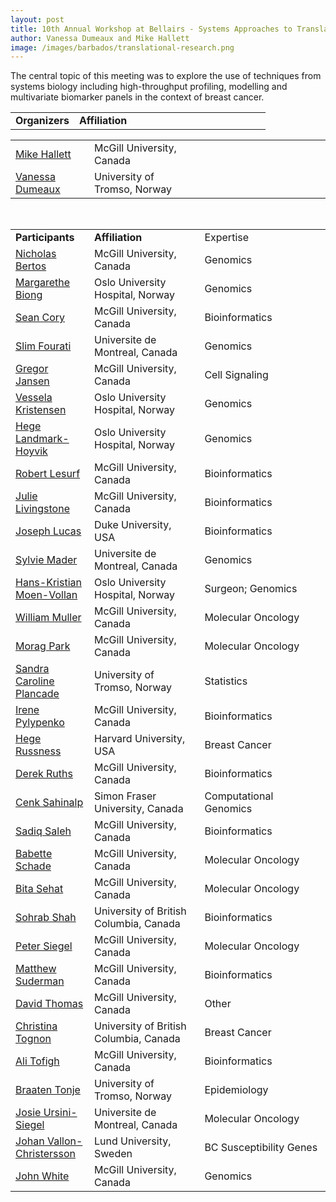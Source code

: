 ```yaml
---
layout: post
title: 10th Annual Workshop at Bellairs - Systems Approaches to Translational Breast Cancer Research
author: Vanessa Dumeaux and Mike Hallett
image: /images/barbados/translational-research.png
---
```


The central topic of this meeting was to explore the use of techniques from systems biology including high-throughput profiling, modelling and multivariate biomarker panels in the context of breast cancer.


<table class="highlight" width="90%"><tbody>
<tr><td width="25%"><strong>Organizers</strong></td><td width="35%"><strong>Affiliation</strong></td><td width="40%"></td></tr>
</tbody></table>

<table width="90%" >
<tbody>
<tr><td width="25%"><a href="mailto:hallettmichael@me.com">Mike Hallett</a></td><td width="35%">McGill University, Canada</td><td width="40%"></td></tr>
<tr><td width="25%"><a href="mailto:vanessa.dumeaux@uit.no">Vanessa Dumeaux</a></td><td width="35%">University of Tromso, Norway</td><td width="40%"></td></tr>
</tbody></table>


<br>


<table class="highlight" width="90%">
<tbody>
<tr><td width="25%"><strong>Participants</strong></td><td width="35%"><strong>Affiliation</strong></td><td width="40%">Expertise</td></tr>
<tr><td width="25%"><a href="mailto:%6e%69%63%68%6f%6c%61%73%2e%62%65%72%74%6f%73%40%6d%63%67%69%6c%6c%2e%63%61">Nicholas Bertos</a></td><td width="35%">McGill University, Canada</td><td width="40%">Genomics</td></tr>
<tr><td width="25%"><a href="mailto:%6d%61%72%67%61%72%65%74%68%65%2e%62%69%6f%6e%67%40%72%72%2d%72%65%73%65%61%72%63%68%2e%6e%6f">Margarethe Biong</a></td><td width="35%">Oslo University Hospital, Norway</td><td width="40%">Genomics</td></tr>

<tr><td width="25%"><a href="mailto:%73%63%6f%72%79%40%6d%63%62%2e%6d%63%67%69%6c%6c%2e%63%61">Sean Cory</a></td><td width="35%">McGill University, Canada</td><td width="40%">Bioinformatics</td></tr>
<tr><td width="25%"><a href="mailto:%73%6c%69%6d%2e%66%6f%75%72%61%74%69%40%75%6d%6f%6e%74%72%65%61%6c%2e%63%61">Slim Fourati</a></td><td width="35%">Universite de Montreal, Canada</td><td width="40%">Genomics</td></tr>

<tr><td width="25%"><a href="mailto:%67%72%65%67%6f%72%2e%6a%61%6e%73%65%6e%40%6d%63%67%69%6c%6c%2e%63%61">Gregor Jansen</a></td><td width="35%">McGill University, Canada</td><td width="40%">Cell Signaling</td></tr>
<tr><td width="25%"><a href="http://www.rr-research.no/kristensen/">Vessela Kristensen</a></td><td width="35%">Oslo University Hospital, Norway</td><td width="40%">Genomics</td></tr>

<tr><td width="25%"><a href="mailto:%68%62%6c%61%6e%64%6d%61%40%72%72%2d%72%65%73%65%61%72%63%68%2e%6e%6f">Hege Landmark-Hoyvik</a></td><td width="35%">Oslo University Hospital, Norway</td><td width="40%">Genomics</td></tr>
<tr><td width="25%"><a href="mailto:%72%6f%62%65%72%74%2e%6c%65%73%75%72%66%40%6d%61%69%6c%2e%6d%63%67%69%6c%6c%2e%63%61">Robert Lesurf</a></td><td width="35%">McGill University, Canada</td><td width="40%">Bioinformatics</td></tr>

<tr><td width="25%"><a href="mailto:%6a%75%6c%69%65%2e%6c%69%76%69%6e%67%73%74%6f%6e%65%40%6d%61%69%6c%2e%6d%63%67%69%6c%6c%2e%63%61">Julie Livingstone</a></td><td width="35%">McGill University, Canada</td><td width="40%">Bioinformatics</td></tr>
<tr><td width="25%"><a href="http://www.genome.duke.edu/people/faculty/lucas/index.php">Joseph Lucas</a></td><td width="35%">Duke University, USA</td><td width="40%">Bioinformatics</td></tr>

<tr><td width="25%"><a href="http://www.mapageweb.umontreal.ca/maders/theteam/index.html">Sylvie Mader</a></td><td width="35%">Universite de Montreal, Canada</td><td width="40%">Genomics</td></tr>
<tr><td width="25%"><a href="mailto:%48%61%6e%73%2e%4b%72%69%73%74%69%61%6e%2e%4d%6f%65%6e%2e%56%6f%6c%6c%61%6e%40%72%72%2d%72%65%73%65%61%72%63%68%2e%6e%6f">Hans-Kristian Moen-Vollan</a></td><td width="35%">Oslo University Hospital, Norway</td><td width="40%">Surgeon; Genomics</td></tr>

<tr><td width="25%"><a href="http://www.mcgill.ca/biochemistry/department/faculty/muller/">William Muller</a></td><td width="35%">McGill University, Canada</td><td width="40%">Molecular Oncology</td></tr>
<tr><td width="25%"><a href="http://www.mcgill.ca/biochemistry/department/faculty/park/">Morag Park</a></td><td width="35%">McGill University, Canada</td><td width="40%">Molecular Oncology</td></tr>

<tr><td width="25%"><a href="mailto:%73%61%6e%64%72%61%2e%63%2e%70%6c%61%6e%63%61%64%65%40%75%69%74%2e%6e%6f">Sandra Caroline Plancade</a></td><td width="35%">University of Tromso, Norway</td><td width="40%">Statistics</td></tr>
<tr><td width="25%"><a href="mailto:%69%72%65%6e%65%2e%70%79%6c%79%70%65%6e%6b%6f%40%6d%61%69%6c%2e%6d%63%67%69%6c%6c%2e%63%61">Irene Pylypenko</a></td><td width="35%">McGill University, Canada</td><td width="40%">Bioinformatics</td></tr>

<tr><td width="25%"><a href="mailto:%48%65%67%65%5f%52%75%73%73%6e%65%73%40%64%66%63%69%2e%68%61%72%76%61%72%64%2e%65%64%75">Hege Russness</a></td><td width="35%">Harvard University, USA</td><td width="40%">Breast Cancer</td></tr>
<tr><td width="25%"><a href="http://www.ruthsresearch.org/">Derek Ruths</a></td><td width="35%">McGill University, Canada</td><td width="40%">Bioinformatics</td></tr>

<tr><td width="25%"><a href="mailto:%63%65%6e%6b%40%63%73%2e%73%66%75%2e%63%61">Cenk Sahinalp</a></td><td width="35%">Simon Fraser University, Canada</td><td width="40%">Computational Genomics</td></tr>
<tr><td width="25%"><a href="mailto:%73%61%64%69%71%2e%73%61%6c%65%68%40%67%6d%61%69%6c%2e%63%6f%6d">Sadiq Saleh</a></td><td width="35%">McGill University, Canada</td><td width="40%">Bioinformatics</td></tr>

<tr><td width="25%"><a href="mailto:%62%61%62%65%74%74%65%2e%73%63%68%61%64%65%40%6d%63%67%69%6c%6c%2e%63%61">Babette Schade</a></td><td width="35%">McGill University, Canada</td><td width="40%">Molecular Oncology</td></tr>
<tr><td width="25%"><a href="mailto:%62%69%74%61%2e%73%65%68%61%74%40%6d%63%67%69%6c%6c%2e%63%61">Bita Sehat</a></td><td width="35%">McGill University, Canada</td><td width="40%">Molecular Oncology</td></tr>

<tr><td width="25%"><a href="http://compbio.bccrc.ca/?page_id=93">Sohrab Shah</a></td><td width="35%">University of British Columbia, Canada</td><td width="40%">Bioinformatics</td></tr>
<tr><td width="25%"><a href="http://www.medicine.mcgill.ca/biochem/siegellab/petersiegel.htm">Peter Siegel</a></td><td width="35%">McGill University, Canada</td><td width="40%">Molecular Oncology</td></tr>

<tr><td width="25%"><a href="mailto:%6d%73%75%64%65%72%40%6d%63%62%2e%6d%63%67%69%6c%6c%2e%63%61">Matthew Suderman</a></td><td width="35%">McGill University, Canada</td><td width="40%">Bioinformatics</td></tr>
<tr><td width="25%"><a href="http://www.mcgill.ca/biochemistry/department/faculty/thomas/">David Thomas</a></td><td width="35%">McGill University, Canada</td><td width="40%">Other</td></tr>

<tr><td width="25%"><a href="mailto:%63%74%6f%67%6e%6f%6e%40%69%6e%74%65%72%63%68%61%6e%67%65%2e%75%62%63%2e%63%61">Christina Tognon</a></td><td width="35%">University of British Columbia, Canada</td><td width="40%">Breast Cancer</td></tr>
<tr><td width="25%"><a href="mailto:%61%6c%69%78%40%6d%63%62%2e%6d%63%67%69%6c%6c%2e%63%61">Ali Tofigh</a></td><td width="35%">McGill University, Canada</td><td width="40%">Bioinformatics</td></tr>

<tr><td width="25%"><a href="mailto:%74%6f%6e%6a%65%2e%62%72%61%61%74%65%6e%40%75%69%74%2e%6e%6f">Braaten Tonje</a></td><td width="35%">University of Tromso, Norway</td><td width="40%">Epidemiology</td></tr>
<tr><td width="25%"><a href="mailto:%67%69%75%73%65%70%70%69%6e%61%2e%75%72%73%69%6e%69%2d%73%69%65%67%65%6c%40%6d%63%67%69%6c%6c%2e%63%61">Josie Ursini-Siegel</a></td><td width="35%">Universite de Montreal, Canada</td><td width="40%">Molecular Oncology</td></tr>

<tr><td width="25%"><a href="mailto:%6a%6f%68%61%6e%2e%76%61%6c%6c%6f%6e%2d%63%68%72%69%73%74%65%72%73%73%6f%6e%40%6d%65%64%2e%6c%75%2e%73%65">Johan Vallon-Christersson</a></td><td width="35%">Lund University, Sweden</td><td width="40%">BC Susceptibility Genes</td></tr>
<tr><td width="25%"><a href="mailto:%6a%6f%68%6e%2e%77%68%69%74%65%40%6d%63%67%69%6c%6c%2e%63%61">John White</a></td><td width="35%">McGill University, Canada</td><td width="40%">Genomics</td></tr>

</tbody></table>
